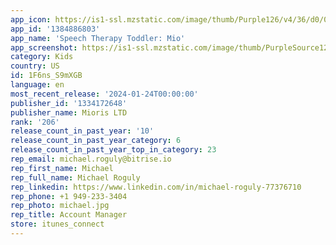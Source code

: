 ```yaml
---
app_icon: https://is1-ssl.mzstatic.com/image/thumb/Purple126/v4/36/d0/0f/36d00fe0-6de5-30dd-463a-80272a9c0423/GeneralAppIcon-0-0-1x_U007emarketing-0-7-0-sRGB-85-220.png/1024x1024bb.png
app_id: '1384886803'
app_name: 'Speech Therapy Toddler: Mio'
app_screenshot: https://is1-ssl.mzstatic.com/image/thumb/PurpleSource126/v4/aa/78/db/aa78dbff-4712-43b7-3660-775dde46c7ed/1839057b-cf39-42c2-bb29-1ba4d2a32b2a_1284___2778_Screen__Speech_Therapy___U00283_U0029.jpg/1284x2778bb.png
category: Kids
country: US
id: 1F6ns_S9mXGB
language: en
most_recent_release: '2024-01-24T00:00:00'
publisher_id: '1334172648'
publisher_name: Mioris LTD
rank: '206'
release_count_in_past_year: '10'
release_count_in_past_year_category: 6
release_count_in_past_year_top_in_category: 23
rep_email: michael.roguly@bitrise.io
rep_first_name: Michael
rep_full_name: Michael Roguly
rep_linkedin: https://www.linkedin.com/in/michael-roguly-77376710
rep_phone: +1 949-233-3404
rep_photo: michael.jpg
rep_title: Account Manager
store: itunes_connect
---
```


